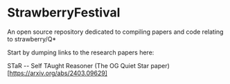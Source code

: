 # StrawberryFestival
An open source repository dedicated to compiling papers and code relating to strawberry/Q*

Start by dumping links to the research papers here:

STaR -- Self TAught Reasoner
(The OG Quiet Star paper)[https://arxiv.org/abs/2403.09629]
